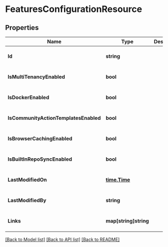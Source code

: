 # FeaturesConfigurationResource

## Properties
Name | Type | Description | Notes
------------ | ------------- | ------------- | -------------
**Id** | **string** |  | [optional] [default to null]
**IsMultiTenancyEnabled** | **bool** |  | [optional] [default to null]
**IsDockerEnabled** | **bool** |  | [optional] [default to null]
**IsCommunityActionTemplatesEnabled** | **bool** |  | [optional] [default to null]
**IsBrowserCachingEnabled** | **bool** |  | [optional] [default to null]
**IsBuiltInRepoSyncEnabled** | **bool** |  | [optional] [default to null]
**LastModifiedOn** | [**time.Time**](time.Time.md) |  | [optional] [default to null]
**LastModifiedBy** | **string** |  | [optional] [default to null]
**Links** | **map[string]string** |  | [optional] [default to null]

[[Back to Model list]](../README.md#documentation-for-models) [[Back to API list]](../README.md#documentation-for-api-endpoints) [[Back to README]](../README.md)


